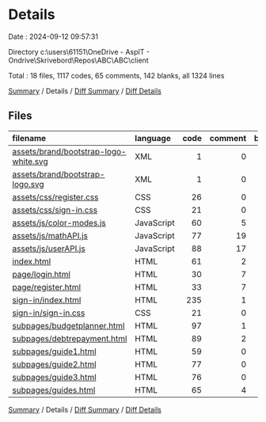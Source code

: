 # Details

Date : 2024-09-12 09:57:31

Directory c:\\users\\61151\\OneDrive - AspIT - Ondrive\\Skrivebord\\Repos\\ABC\\ABC\\client

Total : 18 files,  1117 codes, 65 comments, 142 blanks, all 1324 lines

[Summary](results.md) / Details / [Diff Summary](diff.md) / [Diff Details](diff-details.md)

## Files
| filename | language | code | comment | blank | total |
| :--- | :--- | ---: | ---: | ---: | ---: |
| [assets/brand/bootstrap-logo-white.svg](/assets/brand/bootstrap-logo-white.svg) | XML | 1 | 0 | 0 | 1 |
| [assets/brand/bootstrap-logo.svg](/assets/brand/bootstrap-logo.svg) | XML | 1 | 0 | 1 | 2 |
| [assets/css/register.css](/assets/css/register.css) | CSS | 26 | 0 | 5 | 31 |
| [assets/css/sign-in.css](/assets/css/sign-in.css) | CSS | 21 | 0 | 5 | 26 |
| [assets/js/color-modes.js](/assets/js/color-modes.js) | JavaScript | 60 | 5 | 16 | 81 |
| [assets/js/mathAPI.js](/assets/js/mathAPI.js) | JavaScript | 77 | 19 | 33 | 129 |
| [assets/js/userAPI.js](/assets/js/userAPI.js) | JavaScript | 88 | 17 | 22 | 127 |
| [index.html](/index.html) | HTML | 61 | 2 | 2 | 65 |
| [page/login.html](/page/login.html) | HTML | 30 | 7 | 12 | 49 |
| [page/register.html](/page/register.html) | HTML | 33 | 7 | 15 | 55 |
| [sign-in/index.html](/sign-in/index.html) | HTML | 235 | 1 | 23 | 259 |
| [sign-in/sign-in.css](/sign-in/sign-in.css) | CSS | 21 | 0 | 5 | 26 |
| [subpages/budgetplanner.html](/subpages/budgetplanner.html) | HTML | 97 | 1 | 0 | 98 |
| [subpages/debtrepayment.html](/subpages/debtrepayment.html) | HTML | 89 | 2 | 3 | 94 |
| [subpages/guide1.html](/subpages/guide1.html) | HTML | 59 | 0 | 0 | 59 |
| [subpages/guide2.html](/subpages/guide2.html) | HTML | 77 | 0 | 0 | 77 |
| [subpages/guide3.html](/subpages/guide3.html) | HTML | 76 | 0 | 0 | 76 |
| [subpages/guides.html](/subpages/guides.html) | HTML | 65 | 4 | 0 | 69 |

[Summary](results.md) / Details / [Diff Summary](diff.md) / [Diff Details](diff-details.md)